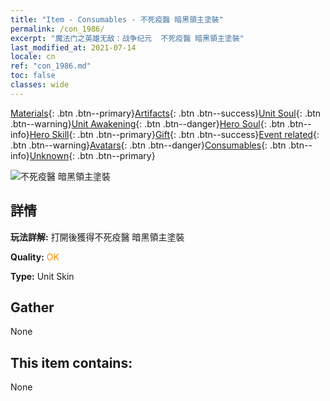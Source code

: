 ```yaml
---
title: "Item - Consumables - 不死疫醫 暗黑領主塗裝"
permalink: /con_1986/
excerpt: "魔法门之英雄无敌：战争纪元  不死疫醫 暗黑領主塗裝"
last_modified_at: 2021-07-14
locale: cn
ref: "con_1986.md"
toc: false
classes: wide
---
```

 [Materials](/ItemsCN/){: .btn .btn--primary}[Artifacts](/ItemsCN/Artifacts/){: .btn .btn--success}[Unit Soul](/ItemsCN/UnitSoul/){: .btn .btn--warning}[Unit Awakening](/ItemsCN/UnitAwakening/){: .btn .btn--danger}[Hero Soul](/ItemsCN/HeroSoul/){: .btn .btn--info}[Hero Skill](/ItemsCN/HeroSkill/){: .btn .btn--primary}[Gift](/ItemsCN/Gift/){: .btn .btn--success}[Event related](/ItemsCN/Events/){: .btn .btn--warning}[Avatars](/ItemsCN/Avatars/){: .btn .btn--danger}[Consumables](/ItemsCN/Consumables/){: .btn .btn--info}[Unknown](/ItemsCN/Unknown/){: .btn .btn--primary}

 ![不死疫醫 暗黑領主塗裝](/images/u/ti_sishendiancangpifu.jpg)

## 詳情
 **玩法詳解:** 打開後獲得不死疫醫 暗黑領主塗裝

 **Quality:** <span style="color: #FF8C00">OK</span>

 **Type:** Unit Skin

## Gather

  None

## This item contains:

  None

